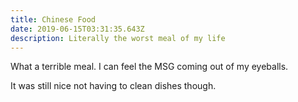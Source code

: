 ```yaml
---
title: Chinese Food
date: 2019-06-15T03:31:35.643Z
description: Literally the worst meal of my life
---
```

What a terrible meal. I can feel the MSG coming out of my eyeballs.

It was still nice not having to clean dishes though.
